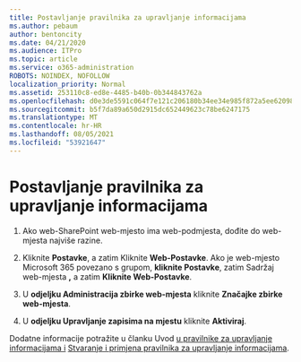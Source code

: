 ```yaml
---
title: Postavljanje pravilnika za upravljanje informacijama
ms.author: pebaum
author: bentoncity
ms.date: 04/21/2020
ms.audience: ITPro
ms.topic: article
ms.service: o365-administration
ROBOTS: NOINDEX, NOFOLLOW
localization_priority: Normal
ms.assetid: 253110c8-ed8e-4485-b40b-0b344843762a
ms.openlocfilehash: d0e3de5591c064f7e121c206180b34ee34e985f872a5ee6209889ecad6eaa32c
ms.sourcegitcommit: b5f7da89a650d2915dc652449623c78be6247175
ms.translationtype: MT
ms.contentlocale: hr-HR
ms.lasthandoff: 08/05/2021
ms.locfileid: "53921647"
---
```

# <a name="set-up-information-management-policies"></a>Postavljanje pravilnika za upravljanje informacijama

1. Ako web-SharePoint web-mjesto ima web-podmjesta, dođite do web-mjesta najviše razine.
    
2. Kliknite **Postavke**, a zatim Kliknite **Web-Postavke**. Ako je web-mjesto Microsoft 365 povezano s grupom, **kliknite Postavke**, zatim Sadržaj web-mjesta **,** a zatim **Kliknite Web-Postavke**.
    
3. U **odjeljku Administracija zbirke web-mjesta** kliknite **Značajke zbirke web-mjesta**.
    
4. U **odjeljku Upravljanje zapisima na mjestu** kliknite **Aktiviraj**.
    
Dodatne informacije potražite u članku Uvod [u pravilnike za upravljanje informacijama i](https://go.microsoft.com/fwlink/?linkid=404239) [Stvaranje i primjena pravilnika za upravljanje informacijama](https://go.microsoft.com/fwlink/?linkid=2003916).
  

